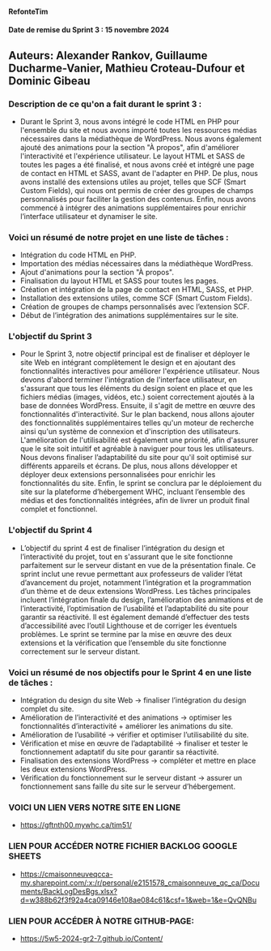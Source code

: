 #### RefonteTim
#### Date de remise du Sprint 3 : 15 novembre 2024
## Auteurs: Alexander Rankov, Guillaume Ducharme-Vanier, Mathieu Croteau-Dufour et Dominic Gibeau
### Description de ce qu'on a fait durant le sprint 3 :
 - Durant le Sprint 3, nous avons intégré le code HTML en PHP pour l'ensemble du site et nous avons importé toutes les ressources médias nécessaires dans la médiathèque de WordPress. Nous avons également ajouté des animations pour la section "À propos", afin d'améliorer l'interactivité et l'expérience utilisateur. Le layout HTML et SASS de toutes les pages a été finalisé, et nous avons créé et intégré une page de contact en HTML et SASS, avant de l'adapter en PHP. De plus, nous avons installé des extensions utiles au projet, telles que SCF (Smart Custom Fields), qui nous ont permis de créer des groupes de champs personnalisés pour faciliter la gestion des contenus. Enfin, nous avons commencé à intégrer des animations supplémentaires pour enrichir l’interface utilisateur et dynamiser le site.

### Voici un résumé de notre projet en une liste de tâches :

- Intégration du code HTML en PHP.
- Importation des médias nécessaires dans la médiathèque WordPress.
- Ajout d'animations pour la section "À propos".
- Finalisation du layout HTML et SASS pour toutes les pages.
- Création et intégration de la page de contact en HTML, SASS, et PHP.
- Installation des extensions utiles, comme SCF (Smart Custom Fields).
- Création de groupes de champs personnalisés avec l’extension SCF.
- Début de l’intégration des animations supplémentaires sur le site.

### L'objectif du Sprint 3
- Pour le Sprint 3, notre objectif principal est de finaliser et déployer le site Web en intégrant complètement le design et en ajoutant des fonctionnalités interactives pour améliorer l'expérience utilisateur. Nous devons d'abord terminer l'intégration de l'interface utilisateur, en s'assurant que tous les éléments du design soient en place et que les fichiers médias (images, vidéos, etc.) soient correctement ajoutés à la base de données WordPress. Ensuite, il s'agit de mettre en œuvre des fonctionnalités d'interactivité. Sur le plan backend, nous allons ajouter des fonctionnalités supplémentaires telles qu'un moteur de recherche ainsi qu'un système de connexion et d'inscription des utilisateurs. L'amélioration de l'utilisabilité est également une priorité, afin d'assurer que le site soit intuitif et agréable à naviguer pour tous les utilisateurs. Nous devons finaliser l’adaptabilité du site pour qu'il soit optimisé sur différents appareils et écrans. De plus, nous allons développer et déployer deux extensions personnalisées pour enrichir les fonctionnalités du site. Enfin, le sprint se conclura par le déploiement du site sur la plateforme d’hébergement WHC, incluant l’ensemble des médias et des fonctionnalités intégrées, afin de livrer un produit final complet et fonctionnel.


### L'objectif du Sprint 4

- L’objectif du sprint 4 est de finaliser l’intégration du design et l’interactivité du projet, tout en s'assurant que le site fonctionne parfaitement sur le serveur distant en vue de la présentation finale. Ce sprint inclut une revue permettant aux professeurs de valider l’état d’avancement du projet, notamment l’intégration et la programmation d’un thème et de deux extensions WordPress. Les tâches principales incluent l’intégration finale du design, l’amélioration des animations et de l’interactivité, l’optimisation de l’usabilité et l’adaptabilité du site pour garantir sa réactivité. Il est également demandé d’effectuer des tests d’accessibilité avec l’outil Lighthouse et de corriger les éventuels problèmes. Le sprint se termine par la mise en œuvre des deux extensions et la vérification que l’ensemble du site fonctionne correctement sur le serveur distant.


### Voici un résumé de nos objectifs pour le Sprint 4 en une liste de tâches : 
    
- Intégration du design du site Web -> finaliser l’intégration du design complet du site.
- Amélioration de l’interactivité et des animations -> optimiser les fonctionnalités d’interactivité + améliorer les animations du site.
- Amélioration de l’usabilité -> vérifier et optimiser l’utilisabilité du site.
- Vérification et mise en œuvre de l’adaptabilité -> finaliser et tester le fonctionnement adaptatif du site pour garantir sa réactivité.
- Finalisation des extensions WordPress -> compléter et mettre en place les deux extensions WordPress.
- Vérification du fonctionnement sur le serveur distant -> assurer un fonctionnement sans faille du site sur le serveur d’hébergement.

### VOICI UN LIEN VERS NOTRE SITE EN LIGNE
 - https://gftnth00.mywhc.ca/tim51/

### LIEN POUR ACCÉDER NOTRE FICHIER BACKLOG GOOGLE SHEETS
 - https://cmaisonneuveqcca-my.sharepoint.com/:x:/r/personal/e2151578_cmaisonneuve_qc_ca/Documents/BackLogDesBgs.xlsx?d=w388b62f3f92a4ca09146e108ae084c61&csf=1&web=1&e=QvQNBu

### LIEN POUR ACCÉDER À NOTRE GITHUB-PAGE:
- https://5w5-2024-gr2-7.github.io/Content/
